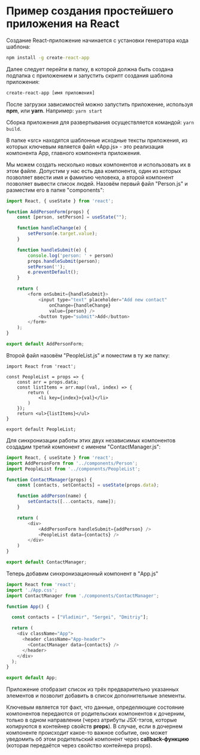 # Пример создания простейшего приложения на React

Создание React-приложение начинается с установки генератора кода шаблона:

```cmd
npm install -g create-react-app
```

Далее следует перейти в папку, в которой должна быть создана подпапка с приложением и запустить скрипт создания шаблона приложения:

```cmd
create-react-app [имя приложения]
```

После загрузки зависимостей можно запустить приложение, используя **npm**, или **yarn**. Например: `yarn start`

Сборка приложения для развертывания осуществляется командой: `yarn build`.

В папке «src» находятся шаблонные исходные тексты приложения, из которых ключевым является файл «App.js» - это реализация компонента App, главного компонента приложения. 

Мы можем создать несколько новых компонентов и использовать их в этом файле. Допустим у нас есть два компонента, один из которых позволяет ввести имя и фамилию человека, а второй компонент позволяет вывести список людей. Назовём первый файл "Person.js" и разместим его в папке "components":

```javascript
import React, { useState } from 'react';

function AddPersonForm(props) {
    const [person, setPerson] = useState("");

    function handleChange(e) {
        setPerson(e.target.value);
    }

    function handleSubmit(e) {
        console.log('person: ' + person)
        props.handleSubmit(person);
        setPerson('');
        e.preventDefault();
    }

    return (
        <form onSubmit={handleSubmit}>
            <input type="text" placeholder="Add new contact"
                onChange={handleChange}
                value={person} />
            <button type="submit">Add</button>
        </form>
    );
}

export default AddPersonForm;
```

Второй файл назовём "PeopleList.js" и поместим в ту же папку:

```
import React from 'react';

const PeopleList = props => {
    const arr = props.data;
    const listItems = arr.map((val, index) => {
        return (
            <li key={index}>{val}</li>
        )
    });
    return <ul>{listItems}</ul>
}

export default PeopleList;
```

Для синхронизации работы этих двух независимых компонентов создадим третий компонент с именем "ContactManager.js":

```javascript
import React, { useState } from 'react';
import AddPersonForm from '../components/Person';
import PeopleList from '../components/PeopleList';

function ContactManager(props) {
    const [contacts, setContacts] = useState(props.data);

    function addPerson(name) {
        setContacts([...contacts, name]);
    }

    return (
        <div>
            <AddPersonForm handleSubmit={addPerson} />
            <PeopleList data={contacts} />
        </div>
    )
}

export default ContactManager;
```

Теперь добавим синхронизационный компонент в "App.js"

```javascript
import React from 'react';
import './App.css';
import ContactManager from './components/ContactManager';

function App() {

  const contacts = ["Vladimir", "Sergei", "Dmitriy"];

  return (
    <div className="App">
      <header className="App-header">
        <ContactManager data={contacts} />
      </header>
    </div>
  );
}

export default App;
```

Приложение отобразит список из трёх предварительно указанных элементов и позволит добавить в список дополнительные элементы.

Ключевым является тот факт, что данные, определяющие состояние компонентов передаются от родительских компонентов к дочерним, только в одном направлении (через атрибуты JSX-тэгов, которые копируются в контейнер свойств **props**). В случае, если в дочернем компоненте происходит какое-то важное событие, оно может уведомить об этом родительский компонент через **callback-функцию** (которая передаётся через свойство контейнера props).
